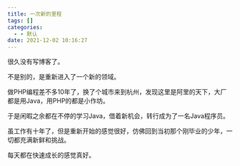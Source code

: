 ```yaml
---
title: 一次新的里程
tags: []
categories:
  - - 默认
date: 2021-12-02 10:16:27
---
```

很久没有写博客了。 

不是别的，是重新进入了一个新的领域。 

做PHP编程差不多10年了，换了个城市来到杭州，发现这里是阿里的天下，大厂都是用Java，用PHP的都是小作坊。 

于是闲暇之余都在不停的学习Java，借着新机会，转行成为了一名Java程序员。 

虽工作有十年了，但是重新开始的感觉很好，仿佛回到当初那个刚毕业的少年，一切都充满新鲜和挑战。 

每天都在快速成长的感觉真好。
